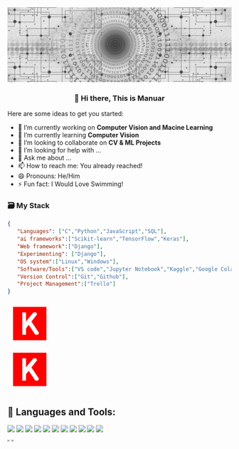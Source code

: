 <!-- ### Hi there 👋 


<picture>
  <source media="(prefers-color-scheme: dark)" srcset="https://github.com/MdMonoar/MdMonoar/main/github_profile_banner_web-3706563_1920.jpg">
  <source media="(prefers-color-scheme: light)" srcset="https://github.com/MdMonoar/MdMonoar/main/github_profile_banner_web-3706563_1920.jpg">
  <img alt="Shows an illustrated sun in light mode and a moon with stars in dark mode." src="https://github.com/MdMonoar/MdMonoar/main/github_profile_banner_web-3706563_1920.jpg">
</picture>
-->
<div align='center'> <img src="github_profile_banner_web-3706563_1920.jpg"> </div>

<div align="center"><h3>👋 Hi there, This is Manuar</h3></div>

<!--
**MdMonoar/MdMonoar** is a ✨ _special_ ✨ repository because its `README.md` (this file) appears on your GitHub profile.
-->
Here are some ideas to get you started:

- 🔭 I’m currently working on **Computer Vision and Macine Learning**
- 🌱 I’m currently learning **Computer Vision**
- 👯 I’m looking to collaborate on **CV & ML Projects**
- 🤔 I’m looking for help with ...
- 💬 Ask me about ...
- 📫 How to reach me: You already reached!
- 😄 Pronouns: He/Him
- ⚡ Fun fact: I Would Love Swimming!


<div>
  <h3>🗃 My Stack</h3>
</div>

```json
{
   "Languages": ["C","Python","JavaScript","SQL"],
   "ai frameworks":["Scikit-learn","TensorFlow","Keras"],
   "Web framework":["Django"],
   "Experimenting": ["Django"],
   "OS system":["Linux","Windows"],
   "Software/Tools":["VS code","Jupyter Notebook","Kaggle","Google Colab"],
   "Version Control":["Git","Github"],
   "Project Management":["Trello"]
}
```
<svg xmlns="http://www.w3.org/2000/svg" x="0px" y="0px" width="100" height="100" viewBox="0,0,256,256">
<g fill="#ff0000" fill-rule="nonzero" stroke="none" stroke-width="1" stroke-linecap="butt" stroke-linejoin="miter" stroke-miterlimit="10" stroke-dasharray="" stroke-dashoffset="0" font-family="none" font-weight="none" font-size="none" text-anchor="none" style="mix-blend-mode: normal"><g transform="scale(10.66667,10.66667)"><path d="M3,3v18h18v-18zM16.51,18h-1.5l-3.53,-5.28l-1.48,1.88v3.4c-0.17,0.01 -1.6,0.01 -2,0v-12c0.9,-0.01 1.31,0.01 2,0v4.83l4,-4.83h1.49l0.51,1l-3.07,3.89l4.08,6.11z"></path></g></g>
</svg>

<div><svg xmlns="http://www.w3.org/2000/svg" x="0px" y="0px" width="100" height="100" viewBox="0,0,256,256">
<g fill="#ff0000" fill-rule="nonzero" stroke="none" stroke-width="1" stroke-linecap="butt" stroke-linejoin="miter" stroke-miterlimit="10" stroke-dasharray="" stroke-dashoffset="0" font-family="none" font-weight="none" font-size="none" text-anchor="none" style="mix-blend-mode: normal"><g transform="scale(10.66667,10.66667)"><path d="M3,3v18h18v-18zM16.51,18h-1.5l-3.53,-5.28l-1.48,1.88v3.4c-0.17,0.01 -1.6,0.01 -2,0v-12c0.9,-0.01 1.31,0.01 2,0v4.83l4,-4.83h1.49l0.51,1l-3.07,3.89l4.08,6.11z"></path></g></g>
</svg></div>

## 🚀 Languages and Tools:

<p align="left"> 
    <img src="https://img.icons8.com/color/48/000000/c-programming.png", alt_text='C'/>
    <img src="https://img.icons8.com/color/48/000000/python.png"/>  
    <img src="https://img.icons8.com/color/48/000000/javascript.png"/> 
    <img src="https://img.icons8.com/color/48/000000/sql.png"/> 
    <img src="https://upload.wikimedia.org/wikipedia/commons/thumb/0/05/Scikit_learn_logo_small.svg/42px-Scikit_learn_logo_small.svg.png"/>
    <img src="https://img.icons8.com/color/48/000000/tensorflow.png"/> 
    <img src="https://img.icons8.com/color/48/000000/keras.png"/>
    <img src="https://img.icons8.com/color/48/000000/linux--v2.png"/>  
    <img src="https://upload.wikimedia.org/wikipedia/commons/thumb/3/32/OpenCV_Logo_with_text_svg_version.svg/32px-OpenCV_Logo_with_text_svg_version.svg.png"/>
    <img src="https://upload.wikimedia.org/wikipedia/commons/thumb/b/b5/Former_Ubuntu_logo.svg/40px-Former_Ubuntu_logo.svg.png"/>
    <img src="https://upload.wikimedia.org/wikipedia/commons/thumb/2/22/Pandas_mark.svg/42px-Pandas_mark.svg.png"/>
</p>

<p style="font-size:10%;"><a href="https://icons8.com/icon/etDbnblI8gxb/stack">Stack</a> icon by <a href="https://icons8.com">Icons8</a></p>
